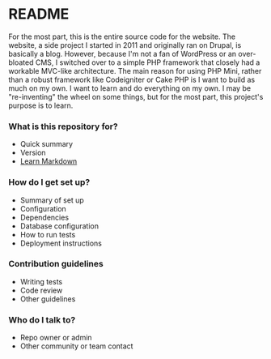 # README #

For the most part, this is the entire source code for the website. The website, a side project I started in 2011 and originally ran on Drupal, is basically a blog. However, because I'm not a fan of WordPress or an over-bloated CMS, I switched over to a simple PHP framework that closely had a workable MVC-like architecture. The main reason for using PHP Mini, rather than a robust framework like Codeigniter or Cake PHP is I want to build as much on my own. I want to learn and do everything on my own. I may be "re-inventing" the wheel on some things, but for the most part, this project's purpose is to learn.

### What is this repository for? ###

* Quick summary
* Version
* [Learn Markdown](https://bitbucket.org/tutorials/markdowndemo)

### How do I get set up? ###

* Summary of set up
* Configuration
* Dependencies
* Database configuration
* How to run tests
* Deployment instructions

### Contribution guidelines ###

* Writing tests
* Code review
* Other guidelines

### Who do I talk to? ###

* Repo owner or admin
* Other community or team contact